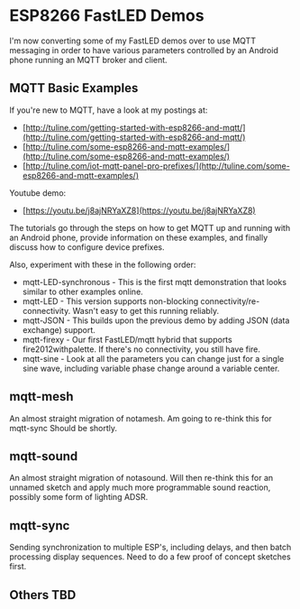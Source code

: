 # ESP8266 FastLED Demos

I'm now converting some of my FastLED demos over to use MQTT messaging in order to have various parameters controlled by an Android phone running an MQTT broker and client.

## MQTT Basic Examples

If you're new to MQTT, have a look at my postings at:

* [http://tuline.com/getting-started-with-esp8266-and-mqtt/](http://tuline.com/getting-started-with-esp8266-and-mqtt/)
* [http://tuline.com/some-esp8266-and-mqtt-examples/](http://tuline.com/some-esp8266-and-mqtt-examples/)
* [http://tuline.com/iot-mqtt-panel-pro-prefixes/](http://tuline.com/some-esp8266-and-mqtt-examples/)

Youtube demo:

* [https://youtu.be/j8ajNRYaXZ8](https://youtu.be/j8ajNRYaXZ8)


The tutorials go through the steps on how to get MQTT up and running with an Android phone, provide information on these
examples, and finally discuss how to configure device prefixes.


Also, experiment with these in the following order:

* mqtt-LED-synchronous      - This is the first mqtt demonstration that looks similar to other examples online.
* mqtt-LED 					- This version supports non-blocking connectivity/re-connectivity. Wasn't easy to get this running reliably.
* mqtt-JSON					- This builds upon the previous demo by adding JSON (data exchange) support.
* mqtt-firexy				- Our first FastLED/mqtt hybrid that supports fire2012withpalette. If there's no connectivity, you still have fire.
* mqtt-sine					- Look at all the parameters you can change just for a single sine wave, including variable phase change around a variable center.

## mqtt-mesh

An almost straight migration of notamesh. Am going to re-think this for mqtt-sync Should be shortly.

## mqtt-sound

An almost straight migration of notasound. Will then re-think this for an unnamed sketch and apply much more programmable sound reaction, possibly some form of lighting ADSR.

## mqtt-sync

Sending synchronization to multiple ESP's, including delays, and then batch processing display sequences. Need to do a few proof of concept sketches first.

## Others TBD

